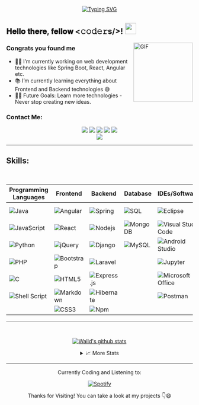 <p align="center">
<a href="https://github.com/walidbosso">
    <img src="https://readme-typing-svg.demolab.com?font=Georgia&size=18&duration=3000&pause=100&multiline=true&width=700&height=80&lines=Walid+BOUSSOU;Specialized+Master's+Student+%7C+Computer+Science+Engineering+;Full+Stack+Developer+%7C+J2EE+with+Angular+%7C+MERN+%7C+Laravel+%7C+Python; ; " alt="Typing SVG" />
</a>
<br/>

  
## 𝐇𝐞𝐥𝐥𝐨 𝐭𝐡𝐞𝐫𝐞, 𝐟𝐞𝐥𝐥𝐨𝐰 <𝚌𝚘𝚍𝚎𝚛s/>! <img width="30px" src="https://media.tenor.com/images/3b388fe03da271d2674faf85eb7c3fcd/tenor.gif" />

<img align="right" alt="GIF" height="160px" src="https://media.giphy.com/media/du3J3cXyzhj75IOgvA/giphy.gif" />

### Congrats you found me


- 👨‍💻 I’m currently working on web development technologies like Spring Boot, React, Angular etc.
- 📚 I’m currently learning everything about Frontend and Backend technologies 😅
- 💪🏼 Future Goals: Learn more technologies - Never stop creating new ideas.


### Contact Me:

<p align="center">
  <a href="https://www.linkedin.com/in/walidbosso"><img src="https://img.shields.io/badge/linkedin-%230177B5?style=flat-square&logo=linkedin&logoColor=white"/></a>
  <a href="http://walidbosso.byethost12.com/"><img src="https://img.shields.io/badge/Website-3693F3?style=flat-square&logo=icloud&logoColor=white" /></a>
  <a href="mailto:walidbosso24@gmail.com"><img src="https://img.shields.io/badge/Gmail-D14836?style=flat-square&logo=gmail&logoColor=white" /></a>
  <a href="https://api.whatsapp.com/send?phone=+212658930956&text=Hi!"><img src="https://img.shields.io/badge/-Whatsapp-4CA143?style=flat-square&labelColor=4CA143&logo=whatsapp&logoColor=white" /></a>
  <a href="https://t.me/walidbosso"><img src="https://img.shields.io/badge/-Telegram-1ca0f1?style=flat-square&labelColor=1ca0f1&logo=telegram&logoColor=white" /></a><br>
  <a href="http://walidbosso.byethost12.com/wp-content/uploads/2023/09/CV_BOUSSOU_Walid_2023.pdf"><img src="https://img.shields.io/badge/Download%20my%20CV-EC1C24.svg?flat-square&logo=Adobe%20Acrobat%20Reader&logoColor=white" /></a>
</p>


---

## Skills:

<br>
<div align="center">
<!--
#### Programming Languages:
![Java](https://img.shields.io/badge/java-%23ED8B00.svg?style=flat-square&logo=openjdk&logoColor=white)
![JavaScript](https://img.shields.io/badge/JavaScript-F7DF1E?style=flat-square&logo=JavaScript&logoColor=white)
![Python](https://img.shields.io/badge/Python-3776AB?style=flat-square&logo=Python&logoColor=white)
![PHP](https://img.shields.io/badge/php-%23777BB4.svg?style=flat-square&logo=php&logoColor=white)
![C](http://img.shields.io/badge/-C-blue?style=flat-square&logo=c&logoColor=ffffff)
![Shell Script](https://img.shields.io/badge/shell_script-%23121011.svg?style=flat-square&logo=gnu-bash&logoColor=white)
-->
    <!--
#### Web Development:
![Spring](http://img.shields.io/badge/-Spring-6DB33F?style=flat-square&logo=spring&logoColor=ffffff)
![Hibernate](https://img.shields.io/badge/Hibernate-59666C?flat-square&logo=Hibernate&logoColor=white)
![Nodejs](https://img.shields.io/badge/-Nodejs-339933?style=flat-square&logo=Node.js&logoColor=ffffff)
![Npm](https://img.shields.io/badge/-npm-CB3837?style=flat-square&logo=npm)
![Express.js](https://img.shields.io/badge/express.js-%23404d59.svg?style=flat-square&logo=express&logoColor=%2361DAFB)
![Django](https://img.shields.io/badge/django-%23092E20.svg?style=flat-square&logo=django&logoColor=white)
![Laravel](https://img.shields.io/badge/laravel-%23FF2D20.svg?style=flat-square&logo=laravel&logoColor=white)
--><!--
![Angular](https://img.shields.io/badge/-Angular-DD0031?style=flat-square&logo=angular)
![React](https://img.shields.io/badge/-React-61DAFB?style=flat-square&logo=react&logoColor=ffffff)
![jQuery](https://img.shields.io/badge/jquery-%230769AD.svg?style=flat-square&logo=jquery&logoColor=white)
![Bootstrap](https://img.shields.io/badge/-Bootstrap-563D7C?style=flat-square&logo=Bootstrap)
![HTML5](https://img.shields.io/badge/-HTML5-%23E44D27?style=flat-square&logo=html5&logoColor=ffffff)
![Markdown](https://img.shields.io/badge/-Markdown-000000?style=flat-square&logo=markdown)
![CSS3](https://img.shields.io/badge/-CSS3-%231572B6?style=flat-square&logo=css3)
--><!--
#### Database:
![SQL](https://img.shields.io/badge/-SQL-blue?style=flat-square&logo=postgresql&logoColor=ffffff)
![MongoDB](https://img.shields.io/badge/-MongoDB-green?style=flat-square&logo=mongodb&logoColor=ffffff)
![MySQL](https://img.shields.io/badge/-MySQL-blue?style=flat-square&logo=mysql&logoColor=ffffff)
--><!--
#### Other Tools:
![WordPress](https://img.shields.io/badge/-WordPress-21759B?style=flat-square&logo=wordpress)
![Git](https://img.shields.io/badge/-Git-%23F05032?style=flat-square&logo=git&logoColor=%23ffffff)
![GitHub](https://img.shields.io/badge/-GitHub-181717?style=flat-square&logo=github)
![Powershell](http://img.shields.io/badge/-Powershell-5391FE?style=flat-square&logo=powershell&logoColor=ffffff)
![Microsoft Office](http://img.shields.io/badge/-Microsoft%20Office-0078D6?style=flat-square&logo=windows&logoColor=ffffff)
![Ubuntu](http://img.shields.io/badge/-Ubuntu-A81D33?style=flat-square&logo=ubuntu&logoColor=ffffff)
![Eclipse](http://img.shields.io/badge/-Eclipse-2C2255?style=flat-square&logo=eclipse&logoColor=ffffff)
![Visual Studio Code](https://img.shields.io/badge/Visual_Studio_Code-007ACC?style=flat-square&logo=Visual-Studio-Code&logoColor=white)
![Postman](https://img.shields.io/badge/Postman-FF6C37?style=flat-square&logo=postman&logoColor=white)
![Android Studio](http://img.shields.io/badge/-Android%20Studio-3DDC84?style=flat-square&logo=android&logoColor=ffffff)
-->

| **Programming Languages**                           | **Frontend**                                      | **Backend**                                       | **Database**                                      | **IDEs/Softwares**                                           | **Other Tools**                                    |
| --------------------------------------------------- | -------------------------------------------------- | -------------------------------------------------- | -------------------------------------------------- | ---------------------------------------------------- | -------------------------------------------------- |
| ![Java](https://img.shields.io/badge/java-%23ED8B00.svg?style=flat-square&logo=openjdk&logoColor=white) | ![Angular](https://img.shields.io/badge/-Angular-DD0031?style=flat-square&logo=angular) | ![Spring](http://img.shields.io/badge/-Spring-6DB33F?style=flat-square&logo=spring&logoColor=ffffff) | ![SQL](https://img.shields.io/badge/-SQL-blue?style=flat-square&logo=postgresql&logoColor=ffffff) | ![Eclipse](http://img.shields.io/badge/-Eclipse-2C2255?style=flat-square&logo=eclipse&logoColor=ffffff) | ![WordPress](https://img.shields.io/badge/-WordPress-21759B?style=flat-square&logo=wordpress)  |
| ![JavaScript](https://img.shields.io/badge/JavaScript-F7DF1E?style=flat-square&logo=JavaScript&logoColor=white) | ![React](https://img.shields.io/badge/-React-61DAFB?style=flat-square&logo=react&logoColor=ffffff) | ![Nodejs](https://img.shields.io/badge/-Nodejs-339933?style=flat-square&logo=Node.js&logoColor=ffffff) | ![MongoDB](https://img.shields.io/badge/-MongoDB-green?style=flat-square&logo=mongodb&logoColor=ffffff) | ![Visual Studio Code](https://img.shields.io/badge/Visual_Studio_Code-007ACC?style=flat-square&logo=Visual-Studio-Code&logoColor=white) | ![Git](https://img.shields.io/badge/-Git-%23F05032?style=flat-square&logo=git&logoColor=%23ffffff)  |
| ![Python](https://img.shields.io/badge/Python-3776AB?style=flat-square&logo=Python&logoColor=white) | ![jQuery](https://img.shields.io/badge/jquery-%230769AD.svg?style=flat-square&logo=jquery&logoColor=white) | ![Django](https://img.shields.io/badge/django-%23092E20.svg?style=flat-square&logo=django&logoColor=white) | ![MySQL](https://img.shields.io/badge/-MySQL-blue?style=flat-square&logo=mysql&logoColor=ffffff) | ![Android Studio](http://img.shields.io/badge/-Android%20Studio-3DDC84?style=flat-square&logo=android&logoColor=ffffff) | ![GitHub](https://img.shields.io/badge/-GitHub-181717?style=flat-square&logo=github)  |
| ![PHP](https://img.shields.io/badge/php-%23777BB4.svg?style=flat-square&logo=php&logoColor=white) | ![Bootstrap](https://img.shields.io/badge/-Bootstrap-563D7C?style=flat-square&logo=Bootstrap) | ![Laravel](https://img.shields.io/badge/laravel-%23FF2D20.svg?style=flat-square&logo=laravel&logoColor=white) |                                                   | ![Jupyter](https://img.shields.io/badge/Jupyter-%23F37626.svg?style=flat-square&logo=jupyter&logoColor=white) | ![Powershell](http://img.shields.io/badge/-Powershell-5391FE?style=flat-square&logo=powershell&logoColor=ffffff)  |
| ![C](http://img.shields.io/badge/-C-blue?style=flat-square&logo=c&logoColor=ffffff) | ![HTML5](https://img.shields.io/badge/-HTML5-%23E44D27?style=flat-square&logo=html5&logoColor=ffffff) | ![Express.js](https://img.shields.io/badge/express.js-%23404d59.svg?style=flat-square&logo=express&logoColor=%2361DAFB) |                                                  | ![Microsoft Office](http://img.shields.io/badge/-Microsoft%20Office-0078D6?style=flat-square&logo=windows&logoColor=ffffff) | ![Ubuntu](http://img.shields.io/badge/-Ubuntu-A81D33?style=flat-square&logo=ubuntu&logoColor=ffffff)  |
| ![Shell Script](https://img.shields.io/badge/shell_script-%23121011.svg?style=flat-square&logo=gnu-bash&logoColor=white) | ![Markdown](https://img.shields.io/badge/-Markdown-000000?style=flat-square&logo=markdown) | ![Hibernate](https://img.shields.io/badge/Hibernate-59666C?flat-square&logo=Hibernate&logoColor=white) |                                                   | ![Postman](https://img.shields.io/badge/Postman-FF6C37?style=flat-square&logo=postman&logoColor=white)  |                                                   |
|                                                   | ![CSS3](https://img.shields.io/badge/-CSS3-%231572B6?style=flat-square&logo=css3) | ![Npm](https://img.shields.io/badge/-npm-CB3837?style=flat-square&logo=npm) |                                                   |                                                   |                                                   |

</div>

---

<br>
<p align="center">
<a href="https://github.com/walidbosso">
 <img align="center" src="https://github-readme-stats.vercel.app/api?username=walidbosso&show_icons=true&theme=dark&line_height=30" alt="Walid's github stats"/>
</a>
</p >
<details align="center">
  <summary>📈 More Stats</summary>
  <br>

  <p align="center">

  ![Profile Details](http://github-profile-summary-cards.vercel.app/api/cards/profile-details?username=walidbosso&theme=dracula) 

  ![Repos Per Language](http://github-profile-summary-cards.vercel.app/api/cards/repos-per-language?username=walidbosso&theme=dracula) 
  ![Most Commit Language](http://github-profile-summary-cards.vercel.app/api/cards/most-commit-language?username=walidbosso&theme=dracula)
  </p>


 
</details>

---

<div align="center">
 Currently Coding and Listening to:

  [![Spotify](https://spotify-github-profile.vercel.app/api/view?uid=21omxceo7j24upe246denzrgy&cover_image=true&theme=novatorem&show_offline=true&bar_color=53b14f&bar_color_cover=false)](https://open.spotify.com/user/21omxceo7j24upe246denzrgy)
</div>


<p align="center">
Thanks for Visiting! You can take a look at my projects 👇😄
</p >
















  
